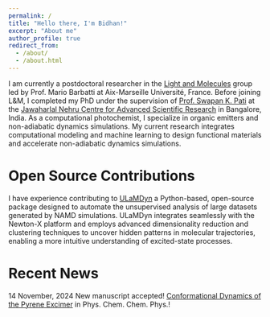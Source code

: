 ```yaml
---
permalink: /
title: "Hello there, I'm Bidhan!"
excerpt: "About me"
author_profile: true
redirect_from: 
  - /about/
  - /about.html
---
```


I am currently a postdoctoral researcher in the [Light and Molecules](https://barbatti.org/) group led by Prof. Mario Barbatti at Aix-Marseille Université, France. Before joining L&M, I completed my PhD under the supervision of [Prof. Swapan K. Pati](https://www.jncasr.ac.in/faculty/pati) at the [Jawaharlal Nehru Centre for Advanced Scientific Research](https://www.jncasr.ac.in/) in Bangalore, India. As a computational photochemist, I specialize in organic emitters and non-adiabatic dynamics simulations. My current research integrates computational modeling and machine learning to design functional materials and accelerate non-adiabatic dynamics simulations.

Open Source Contributions
======
I have experience contributing to [ULaMDyn](https://ulamdyn.com/index.html) a Python-based, open-source package designed to automate the unsupervised analysis of large datasets generated by NAMD simulations. ULaMDyn integrates seamlessly with the Newton-X platform and employs advanced dimensionality reduction and clustering techniques to uncover hidden patterns in molecular trajectories, enabling a more intuitive understanding of excited-state processes. 

Recent News
======
14 November, 2024
New manuscript accepted! [Conformational Dynamics of the Pyrene Excimer](https://pubs.rsc.org/en/Content/ArticleLanding/2024/CP/D4CP03947E) in Phys. Chem. Chem. Phys.!

